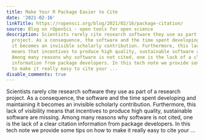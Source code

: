 ```yaml
---
title: Make Your R Package Easier to Cite
date: '2021-02-16'
linkTitle: https://ropensci.org/blog/2021/02/16/package-citation/
source: Blog on rOpenSci - open tools for open science
description: Scientists rarely cite research software they use as part of a research
  project. As a consequence, the software and the time spent developing and maintaining
  it becomes an invisible scholarly contribution. Furthermore, this lack of visibility
  means that incentives to produce high quality, sustainable software are missing.
  Among many reasons why software is not cited, one is the lack of a clear citation
  information from package developers. In this tech note we provide some tips on how
  to make it really easy to cite your ...
disable_comments: true
---
```

Scientists rarely cite research software they use as part of a research project. As a consequence, the software and the time spent developing and maintaining it becomes an invisible scholarly contribution. Furthermore, this lack of visibility means that incentives to produce high quality, sustainable software are missing. Among many reasons why software is not cited, one is the lack of a clear citation information from package developers. In this tech note we provide some tips on how to make it really easy to cite your ...
